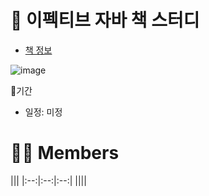 # 📖 이펙티브 자바 책 스터디
- [책 정보](https://product.kyobobook.co.kr/detail/S000001033066)

![image](https://user-images.githubusercontent.com/66561524/201123816-35388d50-f82a-4758-80cf-11e09fe7f5a9.png)

:calendar:기간
- 일정: 미정

# 🙋‍♀ Members

|||
|:--:|:--:|:--:|
||||
